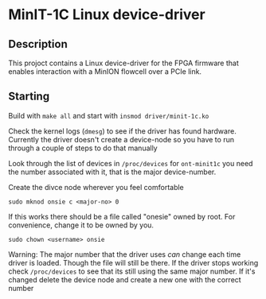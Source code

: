 # MinIT-1C Linux device-driver

## Description

This projoct contains a Linux device-driver for the FPGA firmware that enables interaction with a
MinION flowcell over a PCIe link.

## Starting

Build with `make all` and start with `insmod driver/minit-1c.ko`

Check the kernel logs (`dmesg`) to see if the driver has found hardware. Currently the
driver doesn't create a device-node so you have to run through a couple of steps to
do that manually

Look through the list of devices in `/proc/devices` for `ont-minit1c` you need the
number associated with it, that is the major device-number.

Create the divce node wherever you feel comfortable

`sudo mknod onsie c <major-no> 0`

If this works there should be a file called "onesie" owned by root. For convenience,
change it to be owned by you.

`sudo chown <username> onsie`

Warning: The major number that the driver uses _can_ change each time driver is
loaded. Though the file will still be there. If the driver stops working check
`/proc/devices` to see that its still using the same major number. If it's changed
delete the device node and create a new one with the correct number
